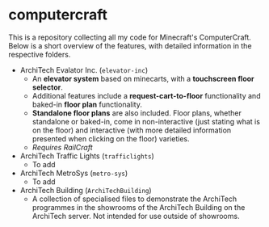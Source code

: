# computercraft
This is a repository collecting all my code for Minecraft's ComputerCraft.
Below is a short overview of the features, with detailed information in the respective folders.

  * ArchiTech Evalator Inc. (`elevator-inc`)
    * An **elevator system** based on minecarts, with a **touchscreen floor selector**.
    * Additional features include a **request-cart-to-floor** functionality and baked-in **floor plan** functionality.
    * **Standalone floor plans** are also included. Floor plans, whether standalone or baked-in, come in non-interactive (just stating what is on the floor) and interactive (with more detailed information presented when clicking on the floor) varieties. 
    * *Requires RailCraft*
  * ArchiTech Traffic Lights (`trafficlights`)
    * To add
  * ArchiTech MetroSys (`metro-sys`)
    * To add
  * ArchiTech Building (`ArchiTechBuilding`)
    * A collection of specialised files to demonstrate the ArchiTech programmes in the showrooms of the ArchiTech Building on the ArchiTech server. Not intended for use outside of showrooms.
      
